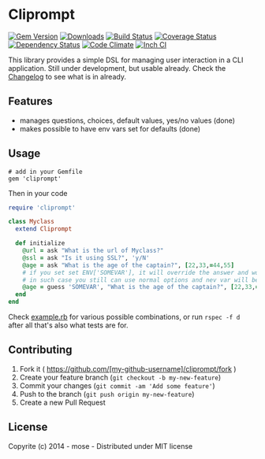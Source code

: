 Cliprompt
==============

[![Gem Version](https://badge.fury.io/rb/cliprompt.png)](http://rubygems.org/gems/cliprompt)
[![Downloads](http://img.shields.io/gem/dt/cliprompt.svg)](https://rubygems.org/gems/cliprompt)
[![Build Status](https://travis-ci.org/mose/cliprompt.png?branch=master)](https://travis-ci.org/mose/cliprompt)
[![Coverage Status](https://coveralls.io/repos/mose/cliprompt/badge.png?branch=master)](https://coveralls.io/r/mose/cliprompt?branch=master)
[![Dependency Status](https://gemnasium.com/mose/cliprompt.svg)](https://gemnasium.com/mose/cliprompt)
[![Code Climate](https://codeclimate.com/github/mose/cliprompt.png)](https://codeclimate.com/github/mose/cliprompt)
[![Inch CI](https://inch-ci.org/github/mose/cliprompt.svg)](https://inch-ci.org/github/mose/cliprompt)

This library provides a simple DSL for managing user interaction in a CLI application. Still under development, but usable already. Check the [Changelog](https://github.com/mose/cliprompt/blob/master/CHANGELOG.md) to see what is in already.

Features
----------
- manages questions, choices, default values, yes/no values (done)
- makes possible to have env vars set for defaults (done)

Usage
----------

    # add in your Gemfile
    gem 'cliprompt'

Then in your code

```rb
require 'cliprompt'

class Myclass
  extend Cliprompt

  def initialize
    @url = ask "What is the url of Myclass?"
    @ssl = ask "Is it using SSL?", 'y/N'
    @age = ask "What is the age of the captain?", [22,33,=44,55]
    # if you set set ENV['SOMEVAR'], it will override the answer and won't display the question
    # in such case you still can use normal options and nev var will be validated against it (for boolean or choices setup)
    @age = guess 'SOMEVAR', "What is the age of the captain?", [22,33,=44,55]
  end
end
```

Check [example.rb](https://github.com/mose/cliprompt/blob/master/example.rb) for various possible combinations, or run `rspec -f d` after all that's also what tests are for.

Contributing
-----------------

1. Fork it ( https://github.com/[my-github-username]/cliprompt/fork )
2. Create your feature branch (`git checkout -b my-new-feature`)
3. Commit your changes (`git commit -am 'Add some feature'`)
4. Push to the branch (`git push origin my-new-feature`)
5. Create a new Pull Request

License
----------

Copyrite (c) 2014 - mose - Distributed under MIT license
